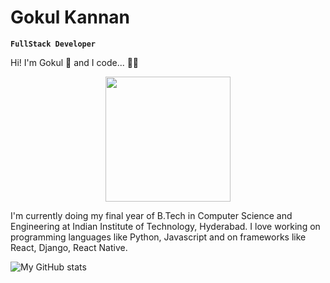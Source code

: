 # Gokul Kannan
**`FullStack Developer`**

Hi! I'm Gokul 👋 and I code... 🧑‍💻

<div align="center">
  <img src=https://media.giphy.com/media/qgQUggAC3Pfv687qPC/giphy.gif width="200" />
</div>

I'm currently doing my final year of B.Tech in Computer Science and Engineering at Indian Institute of Technology, Hyderabad. I love working on programming languages like Python, Javascript and on frameworks like React, Django, React Native. 

![My GitHub stats](https://github-readme-stats.vercel.app/api?username=gokulgk-9402&show_icons=true&theme=dark&count_private=true&bg_color=00000000)
